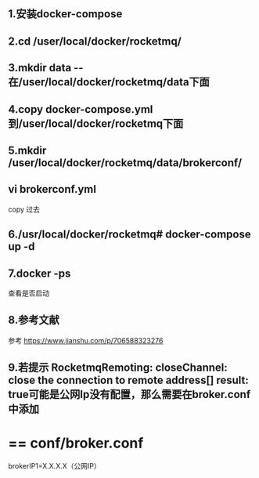 ## 1.安装docker-compose
## 2.cd /user/local/docker/rocketmq/
## 3.mkdir data -- 在/user/local/docker/rocketmq/data下面
## 4.copy docker-compose.yml到/user/local/docker/rocketmq下面
## 5.mkdir  /user/local/docker/rocketmq/data/brokerconf/
## vi brokerconf.yml
copy 过去
## 6./usr/local/docker/rocketmq# docker-compose up -d
## 7.docker -ps
查看是否启动


## 8.参考文献
 参考
https://www.jianshu.com/p/706588323276


## 9.若提示 RocketmqRemoting: closeChannel: close the connection to remote address[] result: true可能是公网Ip没有配置，那么需要在broker.conf中添加
 ==
 conf/broker.conf
== 
 brokerIP1=X.X.X.X（公网IP）
